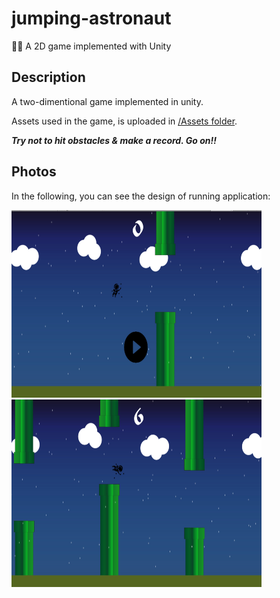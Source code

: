 # jumping-astronaut
👨‍🚀 A 2D game implemented with Unity


## Description
A two-dimentional game implemented in unity.

Assets used in the game, is uploaded in [/Assets folder](https://github.com/salidotir/jumping-astronaut/tree/main/Assets).

***Try not to hit obstacles & make a record. Go on!!***


## Photos

In the following, you can see the design of running application:

<img src="https://github.com/salidotir/jumping-astronaut/blob/main/Game%20Photos/1.jpg" height="300" width="400"> <img src="https://github.com/salidotir/jumping-astronaut/blob/main/Game%20Photos/2.jpg" height="300" width="400">

![]()
